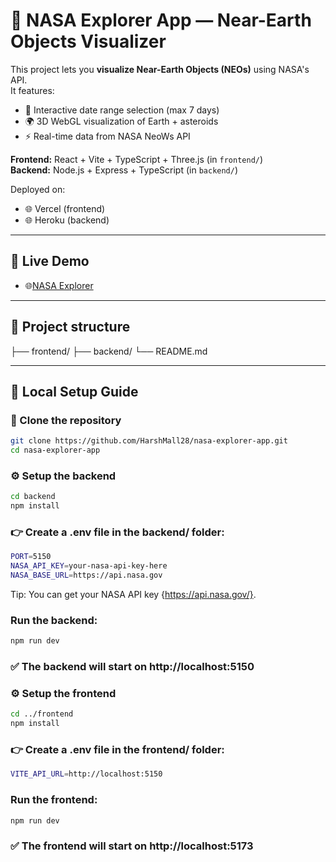 # 🌌 NASA Explorer App — Near-Earth Objects Visualizer

This project lets you **visualize Near-Earth Objects (NEOs)** using NASA's API.  
It features:

- 📅 Interactive date range selection (max 7 days)
- 🌍 3D WebGL visualization of Earth + asteroids
- ⚡ Real-time data from NASA NeoWs API

**Frontend:** React + Vite + TypeScript + Three.js (in `frontend/`)  
**Backend:** Node.js + Express + TypeScript (in `backend/`)

Deployed on:

- 🌐 Vercel (frontend)
- 🌐 Heroku (backend)

---

## 🌟 Live Demo

- 🌐[NASA Explorer](https://nasa-explorer-nine.vercel.app/)

---

## 📂 Project structure

├── frontend/
├── backend/
└── README.md

---

## 🚀 Local Setup Guide

### 📂 Clone the repository

```bash
git clone https://github.com/HarshMall28/nasa-explorer-app.git
cd nasa-explorer-app
```

### ⚙ Setup the backend

```bash
cd backend
npm install
```

### 👉 Create a .env file in the backend/ folder:

```bash
PORT=5150
NASA_API_KEY=your-nasa-api-key-here
NASA_BASE_URL=https://api.nasa.gov
```

Tip: You can get your NASA API key {https://api.nasa.gov/}.

### Run the backend:

```bash
npm run dev
```

### ✅ The backend will start on http://localhost:5150

### ⚙ Setup the frontend

```bash
cd ../frontend
npm install

```

### 👉 Create a .env file in the frontend/ folder:

```bash
VITE_API_URL=http://localhost:5150

```

### Run the frontend:

```bash
npm run dev
```

### ✅ The frontend will start on http://localhost:5173
